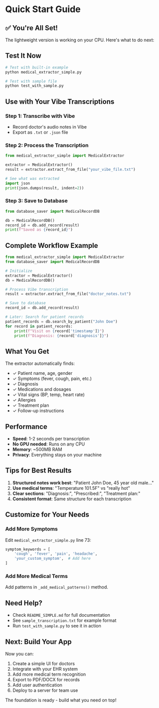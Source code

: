 # Quick Start Guide

## ✅ You're All Set!

The lightweight version is working on your CPU. Here's what to do next:

## Test It Now

```bash
# Test with built-in example
python medical_extractor_simple.py

# Test with sample file
python test_with_sample.py
```

## Use with Your Vibe Transcriptions

### Step 1: Transcribe with Vibe
- Record doctor's audio notes in Vibe
- Export as `.txt` or `.json` file

### Step 2: Process the Transcription

```python
from medical_extractor_simple import MedicalExtractor

extractor = MedicalExtractor()
result = extractor.extract_from_file("your_vibe_file.txt")

# See what was extracted
import json
print(json.dumps(result, indent=2))
```

### Step 3: Save to Database

```python
from database_saver import MedicalRecordDB

db = MedicalRecordDB()
record_id = db.add_record(result)
print(f"Saved as {record_id}")
```

## Complete Workflow Example

```python
from medical_extractor_simple import MedicalExtractor
from database_saver import MedicalRecordDB

# Initialize
extractor = MedicalExtractor()
db = MedicalRecordDB()

# Process Vibe transcription
result = extractor.extract_from_file("doctor_notes.txt")

# Save to database
record_id = db.add_record(result)

# Later: Search for patient records
patient_records = db.search_by_patient("John Doe")
for record in patient_records:
    print(f"Visit on {record['timestamp']}")
    print(f"Diagnosis: {record['diagnosis']}")
```

## What You Get

The extractor automatically finds:
- ✓ Patient name, age, gender
- ✓ Symptoms (fever, cough, pain, etc.)
- ✓ Diagnosis
- ✓ Medications and dosages
- ✓ Vital signs (BP, temp, heart rate)
- ✓ Allergies
- ✓ Treatment plan
- ✓ Follow-up instructions

## Performance

- **Speed**: 1-2 seconds per transcription
- **No GPU needed**: Runs on any CPU
- **Memory**: ~500MB RAM
- **Privacy**: Everything stays on your machine

## Tips for Best Results

1. **Structured notes work best**: "Patient John Doe, 45 year old male..."
2. **Use medical terms**: "Temperature 101.5F" vs "really hot"
3. **Clear sections**: "Diagnosis:", "Prescribed:", "Treatment plan:"
4. **Consistent format**: Same structure for each transcription

## Customize for Your Needs

### Add More Symptoms

Edit `medical_extractor_simple.py` line 73:

```python
symptom_keywords = [
    'cough', 'fever', 'pain', 'headache',
    'your_custom_symptom',  # Add here
]
```

### Add More Medical Terms

Add patterns in `_add_medical_patterns()` method.

## Need Help?

- Check `README_SIMPLE.md` for full documentation
- See `sample_transcription.txt` for example format
- Run `test_with_sample.py` to see it in action

## Next: Build Your App

Now you can:
1. Create a simple UI for doctors
2. Integrate with your EHR system
3. Add more medical term recognition
4. Export to PDF/DOCX for records
5. Add user authentication
6. Deploy to a server for team use

The foundation is ready - build what you need on top!
